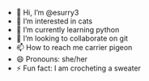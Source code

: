 - 👋 Hi, I’m @esurry3
- 👀 I’m interested in cats
- 🌱 I’m currently learning python
- 💞️ I’m looking to collaborate on git
- 📫 How to reach me carrier pigeon
- 😄 Pronouns: she/her
- ⚡ Fun fact: I am crocheting a sweater 

<!---
esurry3/esurry3 is a ✨ special ✨ repository because its `README.md` (this file) appears on your GitHub profile.
You can click the Preview link to take a look at your changes.
--->
